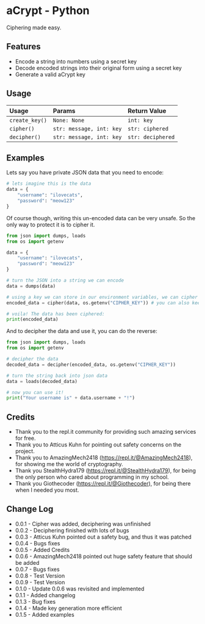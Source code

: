 # aCrypt - Python
Ciphering made easy.

## Features
- Encode a string into numbers using a secret key
- Decode encoded strings into their original form using a secret key
- Generate a valid aCrypt key

## Usage
| Usage          | Params                   | Return Value      |
| :------------- | :----------------------- | :---------------- |
| `create_key()` | `None: None`             | `int: key`        |
| `cipher()`     | `str: message, int: key` | `str: ciphered`   |
| `decipher()`   | `str: message, int: key` | `str: deciphered` |

## Examples
Lets say you have private JSON data that you need to encode:
```python
# lets imagine this is the data
data = {
    "username": "ilovecats",
    "password": "meow123"
}
```

Of course though, writing this un-encoded data can be very unsafe. So the only way to protect it is to cipher it.
```python
from json import dumps, loads
from os import getenv

data = {
    "username": "ilovecats",
    "password": "meow123"
}

# turn the JSON into a string we can encode
data = dumps(data)

# using a key we can store in our environment variables, we can cipher it
encoded_data = cipher(data, os.getenv("CIPHER_KEY")) # you can also keep the key in a variable, thought this is unsafe as users can just use the key

# voila! The data has been ciphered:
print(encoded_data)
```

And to decipher the data and use it, you can do the reverse:

```python
from json import dumps, loads
from os import getenv

# decipher the data
decoded_data = decipher(encoded_data, os.getenv("CIPHER_KEY"))

# turn the string back into json data
data = loads(decoded_data)

# now you can use it!
print("Your username is" + data.username + "!")
```

## Credits
- Thank you to the repl.it community for providing such amazing services for free.
- Thank you to Atticus Kuhn for pointing out safety concerns on the project.
- Thank you to AmazingMech2418 (https://repl.it/@AmazingMech2418), for showing me the world of cryptography.
- Thank you StealthHydra179 (https://repl.it/@StealthHydra179), for being the only person who cared about programming in my school.
- Thank you Giothecoder (https://repl.it/@Giothecoder), for being there when I needed you most.


## Change Log
- 0.0.1 - Cipher was added, deciphering was unfinished
- 0.0.2 - Deciphering finished with lots of bugs
- 0.0.3 - Atticus Kuhn pointed out a safety bug, and thus it was patched
- 0.0.4 - Bugs fixes
- 0.0.5 - Added Credits
- 0.0.6 - AmazingMech2418 pointed out huge safety feature that should be added
- 0.0.7 - Bugs fixes
- 0.0.8 - Test Version
- 0.0.9 - Test Version
- 0.1.0 - Update 0.0.6 was revisited and implemented
- 0.1.1 - Added changelog
- 0.1.3 - Bug fixes
- 0.1.4 - Made key generation more efficient
- 0.1.5 - Added examples